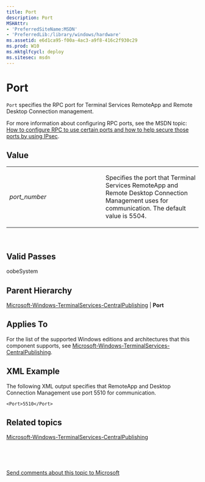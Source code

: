 ```yaml
---
title: Port
description: Port
MSHAttr:
- 'PreferredSiteName:MSDN'
- 'PreferredLib:/library/windows/hardware'
ms.assetid: e6d1ca95-f00a-4ac3-a9f8-416c2f930c29
ms.prod: W10
ms.mktglfcycl: deploy
ms.sitesec: msdn
---
```


# Port


`Port` specifies the RPC port for Terminal Services RemoteApp and Remote Desktop Connection management.

For more information about configuring RPC ports, see the MSDN topic: [How to configure RPC to use certain ports and how to help secure those ports by using IPsec](http://go.microsoft.com/fwlink/?LinkId=143405).

## Value


<table>
<colgroup>
<col width="50%" />
<col width="50%" />
</colgroup>
<tbody>
<tr class="odd">
<td><p><em>port_number</em></p></td>
<td><p>Specifies the port that Terminal Services RemoteApp and Remote Desktop Connection Management uses for communication. The default value is 5504.</p></td>
</tr>
</tbody>
</table>

 

## Valid Passes


oobeSystem

## Parent Hierarchy


[Microsoft-Windows-TerminalServices-CentralPublishing](microsoft-windows-terminalservices-centralpublishing-win7-microsoft-windows-terminalservices-centralpublishing.md) | **Port**

## Applies To


For the list of the supported Windows editions and architectures that this component supports, see [Microsoft-Windows-TerminalServices-CentralPublishing](microsoft-windows-terminalservices-centralpublishing-win7-microsoft-windows-terminalservices-centralpublishing.md).

## XML Example


The following XML output specifies that RemoteApp and Desktop Connection Management use port 5510 for communication.

``` syntax
<Port>5510</Port>
```

## Related topics


[Microsoft-Windows-TerminalServices-CentralPublishing](microsoft-windows-terminalservices-centralpublishing-win7-microsoft-windows-terminalservices-centralpublishing.md)

 

 

[Send comments about this topic to Microsoft](mailto:wsddocfb@microsoft.com?subject=Documentation%20feedback%20%5Bp_unattend\p_unattend%5D:%20Port%20%20RELEASE:%20%2810/3/2016%29&body=%0A%0APRIVACY%20STATEMENT%0A%0AWe%20use%20your%20feedback%20to%20improve%20the%20documentation.%20We%20don't%20use%20your%20email%20address%20for%20any%20other%20purpose,%20and%20we'll%20remove%20your%20email%20address%20from%20our%20system%20after%20the%20issue%20that%20you're%20reporting%20is%20fixed.%20While%20we're%20working%20to%20fix%20this%20issue,%20we%20might%20send%20you%20an%20email%20message%20to%20ask%20for%20more%20info.%20Later,%20we%20might%20also%20send%20you%20an%20email%20message%20to%20let%20you%20know%20that%20we've%20addressed%20your%20feedback.%0A%0AFor%20more%20info%20about%20Microsoft's%20privacy%20policy,%20see%20http://privacy.microsoft.com/default.aspx. "Send comments about this topic to Microsoft")





